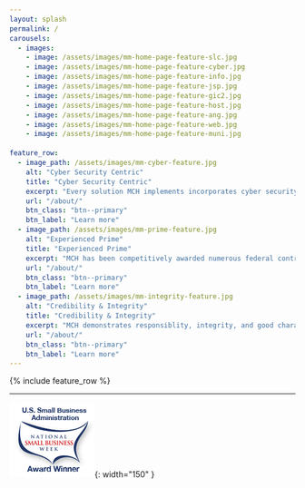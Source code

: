 ```yaml
---
layout: splash
permalink: /
carousels:
  - images: 
    - image: /assets/images/mm-home-page-feature-slc.jpg    
    - image: /assets/images/mm-home-page-feature-cyber.jpg
    - image: /assets/images/mm-home-page-feature-info.jpg
    - image: /assets/images/mm-home-page-feature-jsp.jpg
    - image: /assets/images/mm-home-page-feature-gic2.jpg
    - image: /assets/images/mm-home-page-feature-host.jpg
    - image: /assets/images/mm-home-page-feature-ang.jpg
    - image: /assets/images/mm-home-page-feature-web.jpg
    - image: /assets/images/mm-home-page-feature-muni.jpg

feature_row:
  - image_path: /assets/images/mm-cyber-feature.jpg
    alt: "Cyber Security Centric"
    title: "Cyber Security Centric"
    excerpt: "Every solution MCH implements incorporates cyber security safeguards, protections, and best practices."
    url: "/about/"
    btn_class: "btn--primary"
    btn_label: "Learn more"
  - image_path: /assets/images/mm-prime-feature.jpg
    alt: "Experienced Prime"
    title: "Experienced Prime"
    excerpt: "MCH has been competitively awarded numerous federal contracts it performed with exceptional results & CPARS."
    url: "/about/"
    btn_class: "btn--primary"
    btn_label: "Learn more"
  - image_path: /assets/images/mm-integrity-feature.jpg
    alt: "Credibility & Integrity"
    title: "Credibility & Integrity"
    excerpt: "MCH demonstrates responsiblity, integrity, and good character in its contract management activities."
    url: "/about/"
    btn_class: "btn--primary"
    btn_label: "Learn more"      
---
```


{% include feature_row %}

---
![US Small Business Week Award Winner](/assets/images/sba_nsbw_award_winner.png){: width="150" }
